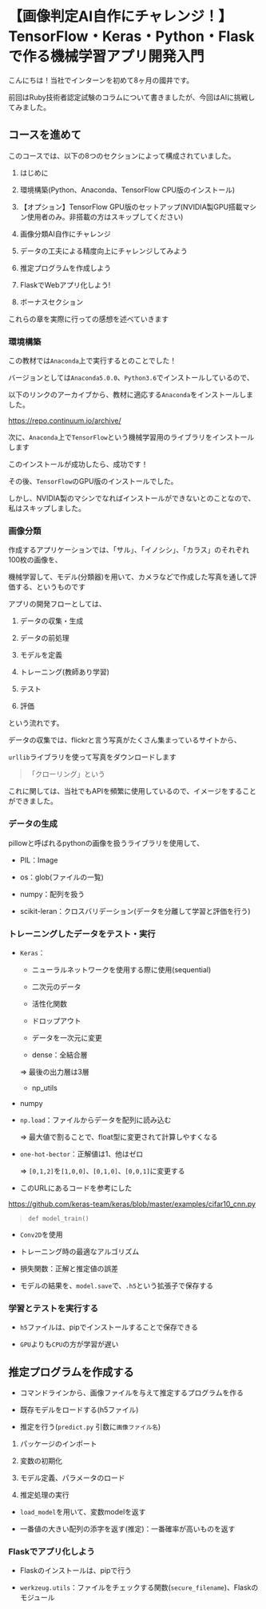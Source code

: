 【画像判定AI自作にチャレンジ！】TensorFlow・Keras・Python・Flaskで作る機械学習アプリ開発入門
==================================================================================

こんにちは！当社でインターンを初めて8ヶ月の國井です。

前回はRuby技術者認定試験のコラムについて書きましたが、今回はAIに挑戦してみました。



## コースを進めて

このコースでは、以下の8つのセクションによって構成されていました。

1. はじめに

1. 環境構築(Python、Anaconda、TensorFlow CPU版のインストール)

1. 【オプション】TensorFlow GPU版のセットアップ(NVIDIA製GPU搭載マシン使用者のみ。非搭載の方はスキップしてください)

1. 画像分類AI自作にチャレンジ

1. データの工夫による精度向上にチャレンジしてみよう

1. 推定プログラムを作成しよう

1. FlaskでWebアプリ化しよう!

1. ボーナスセクション

これらの章を実際に行っての感想を述べていきます



### 環境構築

この教材では`Anaconda`上で実行するとのことでした！

バージョンとしては`Anaconda5.0.0`、`Python3.6`でインストールしているので、

以下のリンクのアーカイブから、教材に適応する`Anaconda`をインストールしました。

https://repo.continuum.io/archive/

次に、`Anaconda`上で`TensorFlow`という機械学習用のライブラリをインストールします

このインストールが成功したら、成功です！

その後、`TensorFlow`のGPU版のインストールでした。

しかし、NVIDIA製のマシンでなればインストールができないとのことなので、私はスキップしました。



### 画像分類

作成するアプリケーションでは、「サル」、「イノシシ」、「カラス」のそれぞれ100枚の画像を、

機械学習して、モデル(分類器)を用いて、カメラなどで作成した写真を通して評価する、というものです

アプリの開発フローとしては、

1. データの収集・生成

1. データの前処理

1. モデルを定義

1. トレーニング(教師あり学習)

1. テスト

1. 評価

という流れです。


データの収集では、flickrと言う写真がたくさん集まっているサイトから、

`urllib`ライブラリを使って写真をダウンロードします

> 「クローリング」という

これに関しては、当社でもAPIを頻繁に使用しているので、イメージをすることができました。



### データの生成

pillowと呼ばれるpythonの画像を扱うライブラリを使用して、

* PIL：Image

* os：glob(ファイルの一覧)

* numpy：配列を扱う

* scikit-leran：クロスバリデーション(データを分離して学習と評価を行う)



### トレーニングしたデータをテスト・実行

* `Keras`：

  * ニューラルネットワークを使用する際に使用(sequential)

  * 二次元のデータ

  * 活性化関数

  * ドロップアウト

  * データを一次元に変更

  * dense：全結合層

   => 最後の出力層は3層

  * np_utils

* numpy

* `np.load`：ファイルからデータを配列に読み込む

  => 最大値で割ることで、float型に変更されて計算しやすくなる

* `one-hot-bector`：正解値は1、他はゼロ

  => `[0,1,2]`を`[1,0,0]`、`[0,1,0]`、`[0,0,1]`に変更する

* このURLにあるコードを参考にした

https://github.com/keras-team/keras/blob/master/examples/cifar10_cnn.py

> `def model_train()`

* `Conv2D`を使用

* トレーニング時の最適なアルゴリズム

* 損失関数：正解と推定値の誤差

* モデルの結果を、`model.save`で、`.h5`という拡張子で保存する



### 学習とテストを実行する

* `h5`ファイルは、pipでインストールすることで保存できる

* `GPU`よりも`CPU`の方が学習が遅い



## 推定プログラムを作成する

* コマンドラインから、画像ファイルを与えて推定するプログラムを作る

* 既存モデルをロードする(h5ファイル)

* 推定を行う(`predict.py` 引数に`画像ファイル名`)

1. パッケージのインポート

1. 変数の初期化

1. モデル定義、パラメータのロード

1. 推定処理の実行

* `load_model`を用いて、変数modelを返す

* 一番値の大きい配列の添字を返す(推定)：一番確率が高いものを返す



### Flaskでアプリ化しよう

* Flaskのインストールは、pipで行う

* `werkzeug.utils`：ファイルをチェックする関数(`secure_filename`)、Flaskのモジュール
